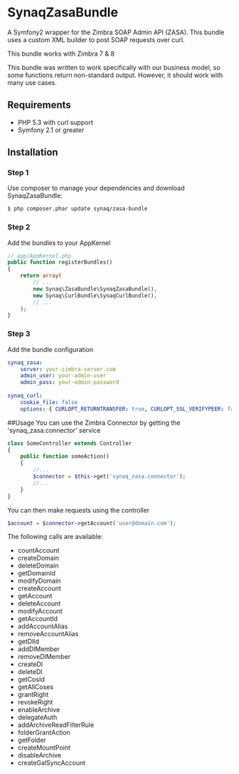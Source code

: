 SynaqZasaBundle
===============

A Symfony2 wrapper for the Zimbra SOAP Admin API (ZASA). 
This bundle uses a custom XML builder to post SOAP requests over curl.

This bundle works with Zimbra 7 & 8

This bundle was written to work specifically with our business model, so some functions return non-standard output. However, it should work with many use cases.

## Requirements

* PHP 5.3 with curl support
* Symfony 2.1 or greater

## Installation

### Step 1
Use composer to manage your dependencies and download SynaqZasaBundle:
``` bash
$ php composer.phar update synaq/zasa-bundle
```

### Step 2
Add the bundles to your AppKernel
```php
// app/AppKernel.php
public function registerBundles()
{
    return array(
        // ...
        new Synaq\ZasaBundle\SynaqZasaBundle(),
        new Synaq\CurlBundle\SynaqCurlBundle(),
        // ...
    );
}
```

### Step 3
Add the bundle configuration
```yml
synaq_zasa:
    server: your-zimbra-server.com
    admin_user: your-admin-user
    admin_pass: your-admin-password
    
synaq_curl:
    cookie_file: false
    options: { CURLOPT_RETURNTRANSFER: true, CURLOPT_SSL_VERIFYPEER: false, CURLOPT_SSL_VERIFYHOST: false, CURLOPT_SSL_CIPHER_LIST: %curl_cipher_list% }
```

##Usage
You can use the Zimbra Connector by getting the 'synaq_zasa.connector' service
```php
class SomeController extends Controller
{
    public function someAction()
    {
        //...
        $connector = $this->get('synaq_zasa.connector');
        //...
    }
}
```

You can then make requests using the controller
```php
$account = $connector->getAccount('user@domain.com');
```

The following calls are available:
* countAccount
* createDomain
* deleteDomain
* getDomainId
* modifyDomain
* createAccount
* getAccount
* deleteAccount
* modifyAccount
* getAccountId
* addAccountAlias
* removeAccountAlias
* getDlId
* addDlMember
* removeDlMember
* createDl
* deleteDl
* getCosId
* getAllCoses
* grantRight
* revokeRight
* enableArchive
* delegateAuth
* addArchiveReadFilterRule
* folderGrantAction
* getFolder
* createMountPoint
* disableArchive
* createGalSyncAccount
